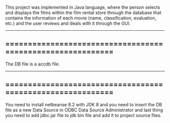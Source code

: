 This project was implemented in Java language, where the person selects and displays the films within the film rental store through the database that contains the information of each movie (name, classification, evaluation, etc.) and the user reviews and deals with it through the GUI.

---------------------------------------------------------------------------------
===========================================================
---------------------------------------------------------------------------------

The DB file is a accdb file.

---------------------------------------------------------------------------------
===========================================================
---------------------------------------------------------------------------------

You need to install netbeanse 8.2 with JDK 8 and you need to insert the DB file as a new Data Source in ODBC Data Source Administrator and last thing you need to add jdbc.jar file to jdk bin file and add it to project source files.
